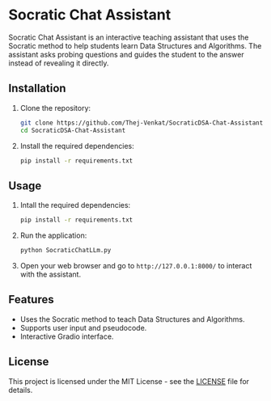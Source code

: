 # Socratic Chat Assistant

Socratic Chat Assistant is an interactive teaching assistant that uses the Socratic method to help students learn Data Structures and Algorithms. The assistant asks probing questions and guides the student to the answer instead of revealing it directly.

## Installation

1. Clone the repository:
    ```sh
    git clone https://github.com/Thej-Venkat/SocraticDSA-Chat-Assistant.git
    cd SocraticDSA-Chat-Assistant
    ```

2. Install the required dependencies:
    ```sh
    pip install -r requirements.txt
    ```

## Usage

1. Intall the required dependencies:
    ```sh
    pip install -r requirements.txt
    ```

2. Run the application:
    ```sh
    python SocraticChatLLm.py
    ```

3. Open your web browser and go to `http://127.0.0.1:8000/` to interact with the assistant.

## Features

- Uses the Socratic method to teach Data Structures and Algorithms.
- Supports user input and pseudocode.
- Interactive Gradio interface.

## License

This project is licensed under the MIT License - see the [LICENSE](LICENSE) file for details.